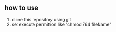 ## how to use
1. clone this repository using git
2. set execute permittion like "chmod 764 fileName"